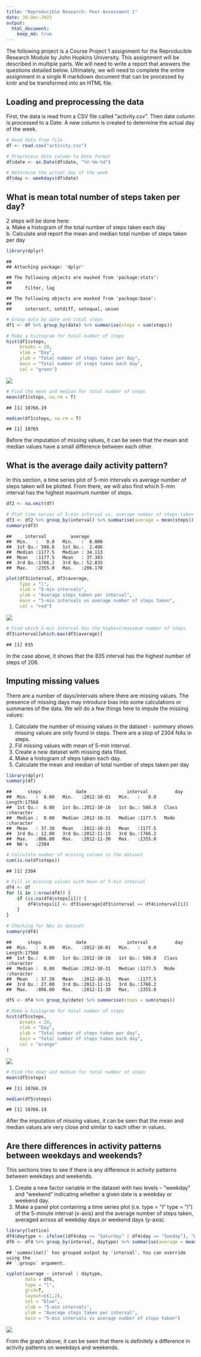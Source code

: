 ```yaml
---
title: "Reproducible Research: Peer Assessment 1"
date: 30-Dec-2023
output: 
  html_document:
    keep_md: true
---
```


The following project is a Course Project 1 assignment for the Reproducible Research Module by John Hopkins University. This assignment will be described in multiple parts. We will need to write a report that answers the questions detailed below. Ultimately, we will need to complete the entire assignment in a single R markdown document that can be processed by knitr and be transformed into an HTML file.

## Loading and preprocessing the data

First, the data is read from a CSV file called "activity.csv". Then date column is processed to a Date. A new column is created to determine the actual day of the week.  


```r
# Read data from file
df <- read.csv("activity.csv")

# Preprocess date column to Date format
df$date <- as.Date(df$date, "%Y-%m-%d")

# Determine the actual day of the week
df$day <- weekdays(df$date)
```

## What is mean total number of steps taken per day?

2 steps will be done here:  
a. Make a histogram of the total number of steps taken each day  
b. Calculate and report the mean and median total number of steps taken per day  


```r
library(dplyr)
```

```
## 
## Attaching package: 'dplyr'
```

```
## The following objects are masked from 'package:stats':
## 
##     filter, lag
```

```
## The following objects are masked from 'package:base':
## 
##     intersect, setdiff, setequal, union
```

```r
# Group data by date and total steps
df1 <- df %>% group_by(date) %>% summarise(steps = sum(steps))

# Make a histogram for total number of steps
hist(df1$steps,
     breaks = 20,
     xlab = "Day",
     ylab = "Total number of steps taken per day",
     main = "Total number of steps taken each day",
     col = "green")
```

![](PA1_template_files/figure-html/mean-steps-1.png)<!-- -->

```r
# Find the mean and median for total number of steps
mean(df1$steps, na.rm = T)
```

```
## [1] 10766.19
```

```r
median(df1$steps, na.rm = T)
```

```
## [1] 10765
```

Before the imputation of missing values, it can be seen that the mean and median values have a small difference between each other.


## What is the average daily activity pattern?

In this section, a time series plot of 5-min intervals vs average number of steps taken will be plotted. From there, we will also find which 5-min interval has the highest maximum number of steps. 


```r
df2 <- na.omit(df)

# Plot time series of 5-min interval vs. average number of steps taken
df3 <- df2 %>% group_by(interval) %>% summarise(average = mean(steps))
summary(df3)
```

```
##     interval         average       
##  Min.   :   0.0   Min.   :  0.000  
##  1st Qu.: 588.8   1st Qu.:  2.486  
##  Median :1177.5   Median : 34.113  
##  Mean   :1177.5   Mean   : 37.383  
##  3rd Qu.:1766.2   3rd Qu.: 52.835  
##  Max.   :2355.0   Max.   :206.170
```

```r
plot(df3$interval, df3$average, 
     type = "l",
     xlab = "5-min intervals",
     ylab = "Average steps taken per interval",
     main = "5-min intervals vs average number of steps taken",
     col = "red")
```

![](PA1_template_files/figure-html/unnamed-chunk-1-1.png)<!-- -->

```r
# Find which 5-min interval has the highest/maximum number of steps
df3$interval[which.max(df3$average)]
```

```
## [1] 835
```

In the case above, it shows that the 835 interval has the highest number of steps of 206.  


## Imputing missing values

There are a number of days/intervals where there are missing values. The presence of missing days may introduce bias into some calculations or summaries of the data. We will do a few things here to impute the missing values:  
1. Calculate the number of missing values in the dataset - summary shows missing values are only found in steps. There are a stop of 2304 NAs in steps.
2. Fill missing values with mean of 5-min interval.
3. Create a new dataset with missing data filled.
4. Make a histogram of steps taken each day.
5. Calculate the mean and median of total number of steps taken per day


```r
library(dplyr)
summary(df)
```

```
##      steps             date               interval          day           
##  Min.   :  0.00   Min.   :2012-10-01   Min.   :   0.0   Length:17568      
##  1st Qu.:  0.00   1st Qu.:2012-10-16   1st Qu.: 588.8   Class :character  
##  Median :  0.00   Median :2012-10-31   Median :1177.5   Mode  :character  
##  Mean   : 37.38   Mean   :2012-10-31   Mean   :1177.5                     
##  3rd Qu.: 12.00   3rd Qu.:2012-11-15   3rd Qu.:1766.2                     
##  Max.   :806.00   Max.   :2012-11-30   Max.   :2355.0                     
##  NA's   :2304
```

```r
# Calculate number of missing values in the dataset
sum(is.na(df$steps))
```

```
## [1] 2304
```

```r
# Fill in missing values with mean of 5-min interval
df4 <- df
for (i in 1:nrow(df4)) {
    if (is.na(df4$steps[i])) {
        df4$steps[i] <- df3$average[df3$interval == df4$interval[i]]
    }
}

# Checking for NAs in dataset
summary(df4)
```

```
##      steps             date               interval          day           
##  Min.   :  0.00   Min.   :2012-10-01   Min.   :   0.0   Length:17568      
##  1st Qu.:  0.00   1st Qu.:2012-10-16   1st Qu.: 588.8   Class :character  
##  Median :  0.00   Median :2012-10-31   Median :1177.5   Mode  :character  
##  Mean   : 37.38   Mean   :2012-10-31   Mean   :1177.5                     
##  3rd Qu.: 27.00   3rd Qu.:2012-11-15   3rd Qu.:1766.2                     
##  Max.   :806.00   Max.   :2012-11-30   Max.   :2355.0
```

```r
df5 <- df4 %>% group_by(date) %>% summarise(steps = sum(steps))

# Make a histogram for total number of steps
hist(df5$steps,
     breaks = 20,
     xlab = "Day",
     ylab = "Total number of steps taken per day",
     main = "Total number of steps taken each day",
     col = "orange"
)
```

![](PA1_template_files/figure-html/unnamed-chunk-2-1.png)<!-- -->

```r
# Find the mean and median for total number of steps
mean(df5$steps)
```

```
## [1] 10766.19
```

```r
median(df5$steps)
```

```
## [1] 10766.19
```

After the imputation of missing values, it can be seen that the mean and median values are very close and similar to each other in values.


## Are there differences in activity patterns between weekdays and weekends?

This sections tries to see if there is any difference in activity patterns between weekdays and weekends.
1. Create a new factor variable in the dataset with two levels – “weekday” and “weekend” indicating whether a given date is a weekday or weekend day.
2. Make a panel plot containing a time series plot (i.e. type = "l" type = "l") of the 5-minute interval (x-axis) and the average number of steps taken, averaged across all weekday days or weekend days (y-axis).


```r
library(lattice) 
df4$daytype <- ifelse((df4$day == "Saturday" | df4$day == "Sunday"), "Weekend", "Weekday")
df6 <- df4 %>% group_by(interval, daytype) %>% summarise(average = mean(steps))
```

```
## `summarise()` has grouped output by 'interval'. You can override using the
## `.groups` argument.
```

```r
xyplot(average ~ interval | daytype, 
       data = df6, 
       type = "l", 
       grid=T, 
       layout=c(1,2),
       col = "blue",
       xlab = "5-min intervals",
       ylab = "Average steps taken per interval",
       main = "5-min intervals vs average number of steps taken")
```

![](PA1_template_files/figure-html/unnamed-chunk-3-1.png)<!-- -->

From the graph above, it can be seen that there is definitely a difference in activity pattenrs on weekdays and weekends.
